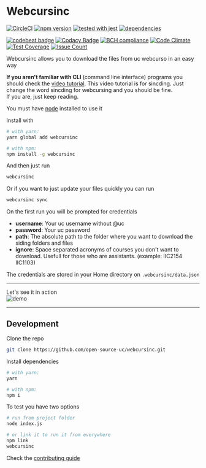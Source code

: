# Webcursinc

[![CircleCI](https://circleci.com/gh/open-source-uc/webcursinc.svg?style=svg)](https://circleci.com/gh/open-source-uc/webcursinc)
[![npm version](https://badge.fury.io/js/webcursinc.svg)](https://badge.fury.io/js/webcursinc)
[![tested with jest](https://img.shields.io/badge/tested_with-jest-99424f.svg)](https://github.com/facebook/jest)
[![dependencies](https://david-dm.org/open-source-uc/webcursinc.svg)](https://david-dm.org/open-source-uc/webcursinc)

[![codebeat badge](https://codebeat.co/badges/f4dde428-8e66-46ae-bef6-cbc76f9e1025)](https://codebeat.co/projects/github-com-open-source-uc-webcursinc-dev)
[![Codacy Badge](https://api.codacy.com/project/badge/Grade/3f093249474d432e92825a14599632e0)](https://www.codacy.com/app/negebauer/webcursinc?utm_source=github.com&amp;utm_medium=referral&amp;utm_content=open-source-uc/webcursinc&amp;utm_campaign=Badge_Grade)
[![BCH compliance](https://bettercodehub.com/edge/badge/open-source-uc/webcursinc?branch=dev)](https://bettercodehub.com/)
[![Code Climate](https://codeclimate.com/github/open-source-uc/webcursinc/badges/gpa.svg)](https://codeclimate.com/github/open-source-uc/webcursinc)
[![Test Coverage](https://codeclimate.com/github/open-source-uc/webcursinc/badges/coverage.svg)](https://codeclimate.com/github/open-source-uc/webcursinc/coverage)
[![Issue Count](https://codeclimate.com/github/open-source-uc/webcursinc/badges/issue_count.svg)](https://codeclimate.com/github/open-source-uc/webcursinc)

Webcursinc allows you to download the files from uc webcurso in an easy way

**If you aren't familiar with CLI** (command line interface) programs you should check the [video tutorial](https://github.com/open-source-uc/sincding/blob/assets/tutorial.mp4). This video tutorial is for sincding. Just change the word sincding for webcursing and you should be fine.  
If you are, just keep reading.

You must have [node](https://nodejs.org) installed to use it

Install with
```bash
# with yarn:
yarn global add webcursinc

# with npm:
npm install -g webcursinc
```

And then just run
```bash
webcursinc
```

Or if you want to just update your files quickly you can run
```bash
webcursinc sync
```

On the first run you will be prompted for credentials
- **username**: Your uc username without @uc
- **password**: Your uc password
- **path**: The absolute path to the folder where you want to download the siding folders and files
- **ignore**: Space separated acronyms of courses you don't want to download. Usefull for those who are assistants. (example: IIC2154 IIC1103)

The credentials are stored in your Home directory on `.webcursinc/data.json`

***

Let's see it in action  
![demo](https://github.com/open-source-uc/sincding/blob/assets/demo.gif)

***

## Development

Clone the repo
```bash
git clone https://github.com/open-source-uc/webcursinc.git
```

Install dependencies
```bash
# with yarn:
yarn

# with npm:
npm i
```

To test you have two options
```bash
# run from project folder
node index.js

# or link it to run it from everywhere
npm link
webcursinc
```

Check the [contributing guide](https://github.com/open-source-uc/webcursinc/blob/dev/CONTRIBUTING.md)
